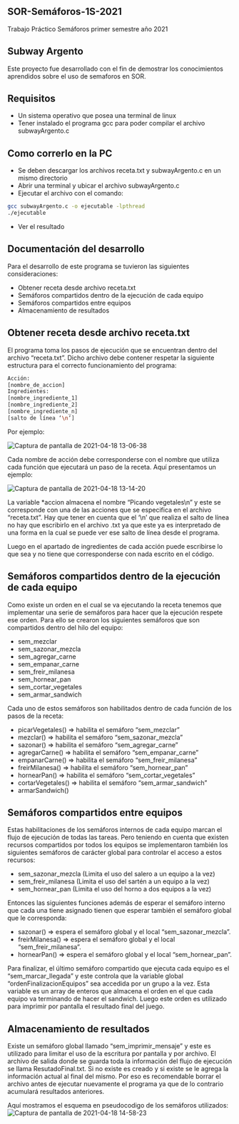 ## SOR-Semáforos-1S-2021
Trabajo Práctico Semáforos primer semestre año 2021

## Subway Argento
Este proyecto fue desarrollado con el fin de demostrar los conocimientos aprendidos sobre el uso de semaforos en SOR.

## Requisitos
* Un sistema operativo que posea una terminal de linux
* Tener instalado el programa gcc para poder compilar el archivo subwayArgento.c

## Como correrlo en la PC
* Se deben descargar los archivos receta.txt y subwayArgento.c en un mismo directorio
* Abrir una terminal y ubicar el archivo subwayArgento.c
* Ejecutar el archivo con el comando: 
```bash
gcc subwayArgento.c -o ejecutable -lpthread
./ejecutable
```
* Ver el resultado

## Documentación del desarrollo
Para el desarrollo de este programa se tuvieron las siguientes consideraciones:
* Obtener receta desde archivo receta.txt
* Semáforos compartidos dentro de la ejecución de cada equipo
* Semáforos compartidos entre equipos
* Almacenamiento de resultados

## Obtener receta desde archivo receta.txt
El programa toma los pasos de ejecución que se encuentran dentro del archivo “receta.txt”. Dicho archivo debe contener respetar la siguiente estructura para el correcto funcionamiento del programa:
```bash
Acción:
[nombre_de_accion]
Ingredientes:
[nombre_ingrediente_1]
[nombre_ingrediente_2]
[nombre_ingrediente_n]
[salto de línea ‘\n’]
```
Por ejemplo:


![Captura de pantalla de 2021-04-18 13-06-38](https://user-images.githubusercontent.com/24569650/115155917-56471f80-a058-11eb-90ee-d38ea0789947.png)


Cada nombre de acción debe corresponderse con el nombre que utiliza cada función que ejecutará un paso de la receta. Aquí presentamos un ejemplo:


![Captura de pantalla de 2021-04-18 13-14-20](https://user-images.githubusercontent.com/24569650/115155920-5e06c400-a058-11eb-8b91-a989b3020ddc.png)



La variable *accion almacena el nombre “Picando vegetales\n” y este se corresponde con una de las acciones que se especifica en el archivo “receta.txt”. Hay que tener en cuenta que el ‘\n’ que realiza el salto de línea no hay que escribirlo en el archivo .txt ya que este ya es interpretado de una forma en la cual se puede ver ese salto de línea desde el programa. 

Luego en el apartado de ingredientes de cada acción puede escribirse lo que sea y no tiene que corresponderse con nada escrito en el código.

## Semáforos compartidos dentro de la ejecución de cada equipo
Como existe un orden en el cual se va ejecutando la receta tenemos que implementar una serie de semáforos para hacer que la ejecución respete ese orden.
Para ello se crearon los siguientes semáforos que son compartidos dentro del hilo del equipo:
* sem_mezclar
* sem_sazonar_mezcla
* sem_agregar_carne
* sem_empanar_carne
* sem_freir_milanesa
* sem_hornear_pan
* sem_cortar_vegetales
* sem_armar_sandwich

Cada uno de estos semáforos son habilitados dentro de cada función de los pasos de la receta:
* picarVegetales()   => habilita el semáforo “sem_mezclar”
* mezclar()	      => habilita el semáforo “sem_sazonar_mezcla”
* sazonar()	      => habilita el semáforo “sem_agregar_carne”
* agregarCarne()     => habilita el semáforo “sem_empanar_carne”
* empanarCarne()   => habilita el semáforo “sem_freir_milanesa”
* freirMilanesa()      => habilita el semáforo “sem_hornear_pan”
* hornearPan()        => habilita el semáforo “sem_cortar_vegetales”
* cortarVegetales()  => habilita el semáforo “sem_armar_sandwich”
* armarSandwich() 

## Semáforos compartidos entre equipos

Estas habilitaciones de los semáforos internos de cada equipo marcan el flujo de ejecución de todas las tareas. Pero teniendo en cuenta que existen recursos compartidos por todos los equipos se implementaron también los siguientes semáforos de carácter global para controlar el acceso a estos recursos:
* sem_sazonar_mezcla   (Limita el uso del salero a un equipo a la vez)
* sem_freir_milanesa       (Limita el uso del sartén a un equipo a la vez)
* sem_hornear_pan	   (Limita el uso del horno a dos equipos a la vez)

Entonces las siguientes funciones además de esperar el semáforo interno que cada una tiene asignado tienen que esperar también el semáforo global que le corresponda:
* sazonar()	      => espera el semáforo global y el local “sem_sazonar_mezcla”. 
* freirMilanesa()      => espera el semáforo global y el local “sem_freir_milanesa”. 
* hornearPan()        => espera el semáforo global y el local “sem_hornear_pan”. 

Para finalizar, el último semáforo compartido que ejecuta cada equipo es el “sem_marcar_llegada” y este controla que la variable global “ordenFinalizacionEquipos” sea accedida por un grupo a la vez. Esta variable es un array de enteros que almacena el orden en el que cada equipo va terminando de hacer el sandwich. Luego este orden es utilizado para imprimir por pantalla el resultado final del juego.

## Almacenamiento de resultados

Existe un semáforo global llamado “sem_imprimir_mensaje” y este es utilizado para limitar el uso de la escritura por pantalla y por archivo. El archivo de salida donde se guarda toda la información del flujo de ejecución se llama ResutadoFinal.txt. Si no existe es creado y si existe se le agrega la información actual al final del mismo. Por eso es recomendable borrar el archivo antes de ejecutar nuevamente el programa ya que de lo contrario acumulará resultados anteriores.

Aquí mostramos el esquema en pseudocodigo de los semáforos utilizados:
![Captura de pantalla de 2021-04-18 14-58-23](https://user-images.githubusercontent.com/24569650/115155932-6a8b1c80-a058-11eb-8f90-f972d8e9c12b.png)





